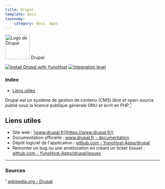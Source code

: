 ```yaml
---
title: Drupal
template: docs
taxonomy:
    category: docs, apps
---
```


<img src="/images/drupal_logo.svg" height="80px" alt="Logo de Drupal"> Drupal

[![Install Drupal with YunoHost](https://install-app.yunohost.org/install-with-yunohost.png)](https://install-app.yunohost.org/?app=drupal) [![Integration level](https://dash.yunohost.org/integration/drupal.svg)](https://dash.yunohost.org/appci/app/drupal)

### Index

- [Liens utiles](#liens-utiles)

Drupal est un système de gestion de contenu (CMS) libre et open-source publié sous la licence publique générale GNU et écrit en PHP.[¹](#sources)

## Liens utiles

 + Site web : [www.drupal.fr](https://www.drupal.fr/)
 + Documentation officielle : [www.drupal.fr - documentation](https://www.drupal.fr/documentation)
 + Dépôt logiciel de l'application : [github.com - YunoHost-Apps/drupal](https://github.com/YunoHost-Apps/drupal_ynh)
 + Remonter un bug ou une amélioration en créant un ticket (issue) : [github.com - YunoHost-Apps/drupal/issues](https://github.com/YunoHost-Apps/drupal_ynh/issues)

 ------

 ### Sources

 ¹ [wikipedia.org - Drupal](https://fr.wikipedia.org/wiki/Drupal)
